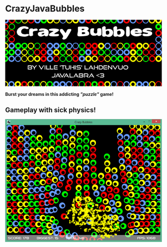 CrazyJavaBubbles
================
![A promotional picture](media/crazy-bubbles-header.png)

**Burst your dreams in this addicting *"puzzle"* game!**

## Gameplay with sick physics!
![A promotional picture](media/crazy-bubbles2.png)
